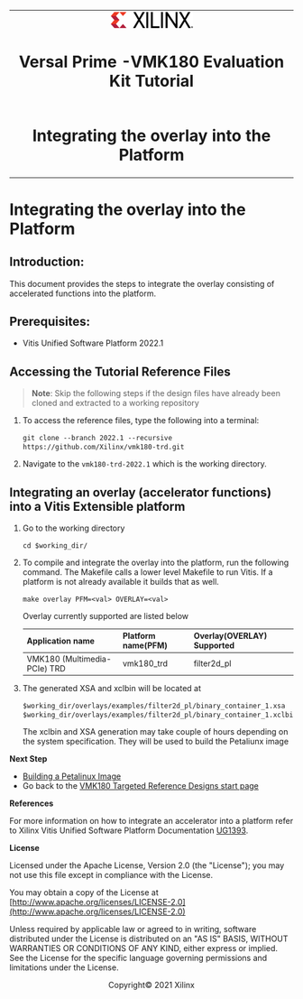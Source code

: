 <table class="sphinxhide">
 <tr>
   <td align="center"><img src="media/xilinx-logo.png" width="30%"/><h1> Versal Prime -VMK180 Evaluation Kit Tutorial</h1>
   </td>
 </tr>
 <tr>
 <td align="center"><h1>Integrating the overlay into the Platform</h1>

 </td>
 </tr>
</table>

Integrating the overlay into the Platform
================================================

Introduction:
--------------
This document provides the steps to integrate the overlay consisting of accelerated functions into the platform. 

Prerequisites:
--------------
* Vitis Unified Software Platform 2022.1

Accessing the Tutorial Reference Files
--------------------------------------
>**Note**: Skip the following steps if the design files have already been cloned and extracted to a working repository

1. To access the reference files, type the following into a terminal: 

   ```
   git clone --branch 2022.1 --recursive https://github.com/Xilinx/vmk180-trd.git
   ```

2. Navigate to the `vmk180-trd-2022.1` which is the working directory.

Integrating an overlay (accelerator functions) into a Vitis Extensible platform
-------------------------------------------------------------------------------------
1. Go to the working directory 

   ```
   cd $working_dir/
   ``` 

2. To compile and integrate the overlay into the platform, run the following command. The Makefile calls a lower level Makefile to run Vitis. If a platform is not already available it builds that as well. 

   ```
   make overlay PFM=<val> OVERLAY=<val> 
   ```

   Overlay currently supported are listed below

   |Application name |Platform name(PFM)| Overlay(OVERLAY) Supported |
   |----|----|----|
   |VMK180 (Multimedia-PCIe) TRD |vmk180_trd| filter2d_pl |
   


3. The generated XSA and xclbin will be located at 

   ```
   $working_dir/overlays/examples/filter2d_pl/binary_container_1.xsa 
   $working_dir/overlays/examples/filter2d_pl/binary_container_1.xclbin
   ```

   The xclbin and XSA generation may take couple of hours depending on the system specification. They will be used to build the Petaliunx image

**Next Step**

* [Building a Petalinux Image](build_petalinux.md)
* Go back to the [VMK180 Targeted Reference Designs start page](../index.html)

**References**

For more information on how to integrate an accelerator into a platform refer to Xilinx Vitis Unified Software Platform Documentation [UG1393](https://www.xilinx.com/support/documentation/sw_manuals/xilinx2020_2/ug1393-vitis-application-acceleration.pdf).

**License**

Licensed under the Apache License, Version 2.0 (the "License"); you may not use this file except in compliance with the License.

You may obtain a copy of the License at
[http://www.apache.org/licenses/LICENSE-2.0](http://www.apache.org/licenses/LICENSE-2.0)


Unless required by applicable law or agreed to in writing, software distributed under the License is distributed on an "AS IS" BASIS, WITHOUT WARRANTIES OR CONDITIONS OF ANY KIND, either express or implied. See the License for the specific language governing permissions and limitations under the License.

<p align="center">Copyright&copy; 2021 Xilinx</p>
